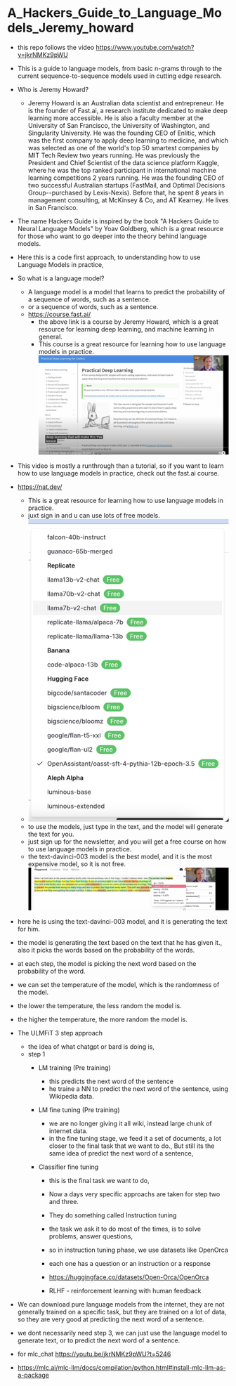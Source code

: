 # A_Hackers_Guide_to_Language_Models_Jeremy_howard

- this repo follows the video https://www.youtube.com/watch?v=jkrNMKz9pWU

- This is a guide to language models, from basic n-grams through to the current sequence-to-sequence models used in cutting edge research.

- Who is Jeremy Howard?
    - Jeremy Howard is an Australian data scientist and entrepreneur. He is the founder of Fast.ai, a research institute dedicated to make deep learning more accessible. He is also a faculty member at the University of San Francisco, the University of Washington, and Singularity University. He was the founding CEO of Enlitic, which was the first company to apply deep learning to medicine, and which was selected as one of the world's top 50 smartest companies by MIT Tech Review two years running. He was previously the President and Chief Scientist of the data science platform Kaggle, where he was the top ranked participant in international machine learning competitions 2 years running. He was the founding CEO of two successful Australian startups (FastMail, and Optimal Decisions Group--purchased by Lexis-Nexis). Before that, he spent 8 years in management consulting, at McKinsey & Co, and AT Kearney. He lives in San Francisco.

- The name Hackers Guide is inspired by the book "A Hackers Guide to Neural Language Models" by Yoav Goldberg, which is a great resource for those who want to go deeper into the theory behind language models.

- Here this is a code first approach, to understanding how to use Language Models in practice,

- So what is a language model?
    - A language model is a model that learns to predict the probability of a sequence of words, such as a sentence.
    - or a sequence of words, such as a sentence.
    - https://course.fast.ai/
        - the above link is a course by Jeremy Howard, which is a great resource for learning deep learning, and machine learning in general. 
        - This course is a great resource for learning how to use language models in practice.
        ![](2023-09-24-18-01-47.png)

- This video is mostly a runthrough than a tutorial, so if you want to learn how to use language models in practice, check out the fast.ai course. 

- https://nat.dev/
    - This is a great resource for learning how to use language models in practice.
    - juxt sign in and u can use lots of free models.
    - ![](2023-09-24-18-09-12.png)
    - to use the models, just type in the text, and the model will generate the text for you.
    - just sign up for the newsletter, and you will get a free course on how to use language models in practice.
    - the text-davinci-003 model is the best model, and it is the most expensive model, so it is not free.
![](2023-09-24-18-11-53.png)
- here he is using the text-davinci-003 model, and it is generating the text for him.
- the model is generating the text based on the text that he has given it., also it picks the words based on the probability of the words.
- at each step, the model is picking the next word based on the probability of the word.

- we can set the temperature of the model, which is the randomness of the model.
- the lower the temperature, the less random the model is.
- the higher the temperature, the more random the model is.


- The ULMFiT 3 step approach
    - the idea of what chatgpt or bard is doing is,
    - step 1
        - LM training (Pre training)
            - this predicts the next word of the sentence
            - he traine a NN to predict the next word of the sentence, using Wikipedia data.
        - LM fine tuning (Pre training)
            - we are no longer giving it all wiki, instead large chunk of internet data.
            - in the fine tuning stage, we feed it a set of documents, a lot closer to the final task that we want to do., But still its the same idea of predict the next word of a sentence, 

        - Classifier fine tuning 
            - this is the final task we want to do,
            - Now a days very specific approachs are taken for step two and three.
            - They do something called Instruction tuning
            - the task we ask it to do most of the times, is to solve problems, answer questions, 
            - so in instruction tuning phase, we use datasets like OpenOrca 
            - each one has a question or an instruction or a response
            - https://huggingface.co/datasets/Open-Orca/OpenOrca

            - RLHF - reinforcement learning with human feedback

- We can download pure language models from the internet, they are not generally trained on a specific task, but they are trained on a lot of data, so they are very good at predicting the next word of a sentence.
- we dont necessarily need step 3, we can just use the language model to generate text, or to predict the next word of a sentence.


- for mlc_chat https://youtu.be/jkrNMKz9pWU?t=5246

- https://mlc.ai/mlc-llm/docs/compilation/python.html#install-mlc-llm-as-a-package